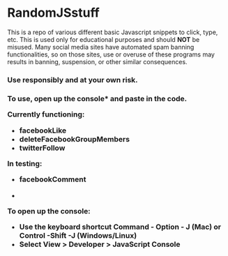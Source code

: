 RandomJSstuff
=============

This is a repo of various different basic Javascript snippets to click, type, etc. This is used only for educational purposes and should <strong>NOT</strong> be misused. Many social media sites have automated spam banning functionalities, so on those sites, use or overuse of these programs may results in banning, suspension, or other similar consequences. 

<h3>Use responsibly and at your own risk.<h3>

To use, open up the console* and paste in the code.

**Currently functioning:**

<ul>
<li>facebookLike</li>
<li>deleteFacebookGroupMembers</li>
<li>twitterFollow</li>
</ul>


**In testing:** 

<ul>
<li>facebookComment</li>
</ul>

*
**To open up the console:**
<ul>
<li>Use the keyboard shortcut Command - Option - J (Mac) or Control -Shift -J (Windows/Linux)</li>
<li>Select View > Developer > JavaScript Console</li>
</ul>
